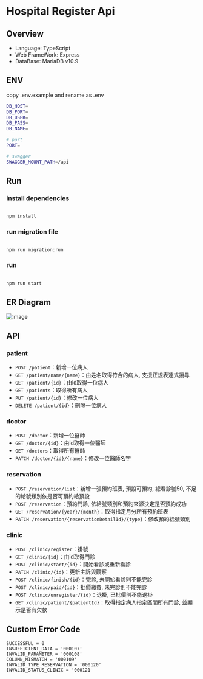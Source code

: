 # Hospital Register Api

## Overview

- Language: TypeScript
- Web FrameWork: Express
- DataBase: MariaDB v10.9

## ENV

copy .env.example and rename as .env

```bash
DB_HOST=
DB_PORT=
DB_USER=
DB_PASS=
DB_NAME=

# port 
PORT=

# swagger
SWAGGER_MOUNT_PATH=/api

```

## Run

### install dependencies

```bash

npm install

```

### run migration file

```bash

npm run migration:run

```

### run

```bash

npm run start

```

## ER Diagram
![image](https://github.com/yuhexiong/accounting-api-typescript/blob/main/image/hospital_register_schema.png)


## API

### patient

- `POST /patient`：新增一位病人
- `GET /patient/name/{name}`：由姓名取得符合的病人, 支援正規表達式搜尋
- `GET /patient/{id}`：由id取得一位病人
- `GET /patients`：取得所有病人
- `PUT /patient/{id}`：修改一位病人
- `DELETE /patient/{id}`：刪除一位病人

### doctor

- `POST /doctor`：新增一位醫師
- `GET /doctor/{id}`：由id取得一位醫師
- `GET /doctors`：取得所有醫師
- `PATCH /doctor/{id}/{name}`：修改一位醫師名字

### reservation

- `POST /reservation/list`：新增一張預約班表, 預設可預約, 總看診號50, 不足的給號類別依是否可預約給預設
- `POST /reservation`：預約門診, 依給號類別和預約來源決定是否預約成功
- `GET /reservation/{year}/{month}`：取得指定月分所有預約班表
- `PATCH /reservation/{reservationDetailId}/{type}`：修改預約給號類別

### clinic

- `POST /clinic/register`：掛號
- `GET /clinic/{id}`：由id取得門診
- `POST /clinic/start/{id}`：開始看診或重新看診
- `PATCH /clinic/{id}`：更新主訴與觀察
- `POST /clinic/finish/{id}`：完診, 未開始看診則不能完診
- `POST /clinic/paid/{id}`：批價繳費, 未完診則不能完診
- `POST /clinic/unregister/{id}`：退掛, 已批價則不能退掛
- `GET /clinic/patient/{patientId}`：取得指定病人指定區間所有門診, 並顯示是否有欠款

## Custom Error Code

```
SUCCESSFUL = 0
INSUFFICIENT_DATA = '000107'
INVALID_PARAMETER = '000108'
COLUMN_MISMATCH = '000109'
INVALID_TYPE_RESERVATION = '000120'
INVALID_STATUS_CLINIC = '000121'
```